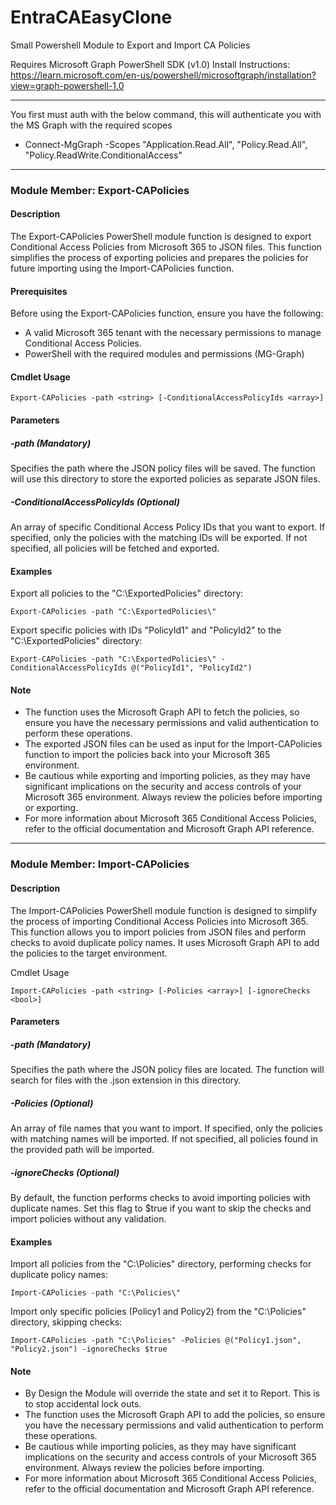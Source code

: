# EntraCAEasyClone
Small Powershell Module to Export and Import CA Policies

Requires Microsoft Graph PowerShell SDK (v1.0)
Install Instructions: https://learn.microsoft.com/en-us/powershell/microsoftgraph/installation?view=graph-powershell-1.0

---

You first must auth with the below command, this will authenticate you with the MS Graph with the required scopes
- Connect-MgGraph -Scopes "Application.Read.All", "Policy.Read.All", "Policy.ReadWrite.ConditionalAccess"

---
### Module Member: Export-CAPolicies
#### Description
The Export-CAPolicies PowerShell module function is designed to export Conditional Access Policies from Microsoft 365 to JSON files. This function simplifies the process of exporting policies and prepares the policies for future importing using the Import-CAPolicies function.

#### Prerequisites
Before using the Export-CAPolicies function, ensure you have the following:

- A valid Microsoft 365 tenant with the necessary permissions to manage Conditional Access Policies.
- PowerShell with the required modules and permissions (MG-Graph)

#### Cmdlet Usage
```
Export-CAPolicies -path <string> [-ConditionalAccessPolicyIds <array>]
```

#### Parameters
##### -path (Mandatory)
Specifies the path where the JSON policy files will be saved. The function will use this directory to store the exported policies as separate JSON files.

##### -ConditionalAccessPolicyIds (Optional)
An array of specific Conditional Access Policy IDs that you want to export. If specified, only the policies with the matching IDs will be exported. If not specified, all policies will be fetched and exported.

#### Examples
Export all policies to the "C:\ExportedPolicies" directory:
```
Export-CAPolicies -path "C:\ExportedPolicies\"
```
Export specific policies with IDs "PolicyId1" and "PolicyId2" to the "C:\ExportedPolicies" directory:
```
Export-CAPolicies -path "C:\ExportedPolicies\" -ConditionalAccessPolicyIds @("PolicyId1", "PolicyId2")
```

#### Note
- The function uses the Microsoft Graph API to fetch the policies, so ensure you have the necessary permissions and valid authentication to perform these operations.
- The exported JSON files can be used as input for the Import-CAPolicies function to import the policies back into your Microsoft 365 environment.
- Be cautious while exporting and importing policies, as they may have significant implications on the security and access controls of your Microsoft 365 environment. Always review the policies before importing or exporting.
- For more information about Microsoft 365 Conditional Access Policies, refer to the official documentation and Microsoft Graph API reference.
---

### Module Member: Import-CAPolicies
#### Description
The Import-CAPolicies PowerShell module function is designed to simplify the process of importing Conditional Access Policies into Microsoft 365. This function allows you to import policies from JSON files and perform checks to avoid duplicate policy names. It uses Microsoft Graph API to add the policies to the target environment.

Cmdlet Usage
```
Import-CAPolicies -path <string> [-Policies <array>] [-ignoreChecks <bool>]
```

#### Parameters
##### -path (Mandatory)
Specifies the path where the JSON policy files are located. The function will search for files with the .json extension in this directory.

##### -Policies (Optional)
An array of file names that you want to import. If specified, only the policies with matching names will be imported. If not specified, all policies found in the provided path will be imported.

##### -ignoreChecks (Optional)
By default, the function performs checks to avoid importing policies with duplicate names. Set this flag to $true if you want to skip the checks and import policies without any validation.

#### Examples
Import all policies from the "C:\Policies" directory, performing checks for duplicate policy names:
```
Import-CAPolicies -path "C:\Policies\"
```
Import only specific policies (Policy1 and Policy2) from the "C:\Policies" directory, skipping checks:
```
Import-CAPolicies -path "C:\Policies" -Policies @("Policy1.json", "Policy2.json") -ignoreChecks $true
```

#### Note
- By Design the Module will override the state and set it to Report. This is to stop accidental lock outs.
- The function uses the Microsoft Graph API to add the policies, so ensure you have the necessary permissions and valid authentication to perform these operations.
- Be cautious while importing policies, as they may have significant implications on the security and access controls of your Microsoft 365 environment. Always review the policies before importing.
- For more information about Microsoft 365 Conditional Access Policies, refer to the official documentation and Microsoft Graph API reference.
